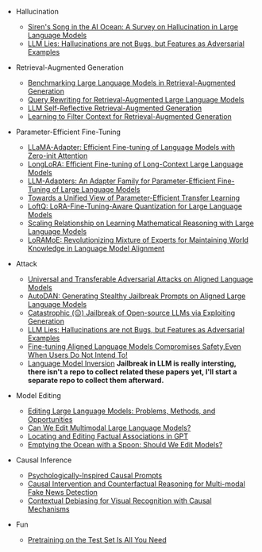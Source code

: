 - Hallucination
  - [Siren's Song in the AI Ocean: A Survey on Hallucination in Large Language Models](https://arxiv.org/pdf/2309.01219.pdf)
  - [LLM Lies: Hallucinations are not Bugs, but Features as Adversarial Examples](https://arxiv.org/pdf/2310.01469.pdf)

- Retrieval-Augmented Generation
  - [Benchmarking Large Language Models in Retrieval-Augmented Generation](https://arxiv.org/pdf/2309.01431.pdf)
  - [Query Rewriting for Retrieval-Augmented Large Language Models](https://arxiv.org/pdf/2305.14283.pdf)
  - [LLM Self-Reflective Retrieval-Augmented Generation](https://arxiv.org/pdf/2310.11511.pdf)
  - [Learning to Filter Context for Retrieval-Augmented Generation](https://arxiv.org/pdf/2311.08377.pdf)

- Parameter-Efficient Fine-Tuning
  - [LLaMA-Adapter: Efficient Fine-tuning of Language Models with Zero-init Attention](https://arxiv.org/pdf/2303.16199.pdf)
  - [LongLoRA: Efficient Fine-tuning of Long-Context Large Language Models](https://browse.arxiv.org/pdf/2309.12307.pdf)
  - [LLM-Adapters: An Adapter Family for Parameter-Efficient Fine-Tuning of Large Language Models](https://arxiv.org/pdf/2304.01933.pdf)
  - [Towards a Unified View of Parameter-Efficient Transfer Learning](https://arxiv.org/pdf/2110.04366.pdf)
  - [LoftQ: LoRA-Fine-Tuning-Aware Quantization for Large Language Models](https://arxiv.org/pdf/2310.08659.pdf)
  - [Scaling Relationship on Learning Mathematical Reasoning with Large Language Models](https://arxiv.org/pdf/2308.01825.pdf)
  - [LoRAMoE: Revolutionizing Mixture of Experts for Maintaining World Knowledge in Language Model Alignment](https://arxiv.org/abs/2312.09979)

- Attack
  - [Universal and Transferable Adversarial Attacks on Aligned Language Models](https://arxiv.org/pdf/2307.15043.pdf)
  - [AutoDAN: Generating Stealthy Jailbreak Prompts on Aligned Large Language Models](https://arxiv.org/pdf/2310.04451.pdf)
  - [Catastrophic (😔) Jailbreak of Open-source LLMs via Exploiting Generation](https://arxiv.org/pdf/2310.06987.pdf)
  - [LLM Lies: Hallucinations are not Bugs, but Features as Adversarial Examples](https://arxiv.org/pdf/2310.01469.pdf)
  - [Fine-tuning Aligned Language Models Compromises Safety,Even When Users Do Not Intend To!](https://arxiv.org/pdf/2310.03693.pdf)
  - [Language Model Inversion](https://openreview.net/pdf?id=t9dWHpGkPj)
**Jailbreak in LLM is really intersting, there isn't a repo to collect related these papers yet, I'll start a separate repo to collect them afterward.**
- Model Editing
  - [Editing Large Language Models: Problems, Methods, and Opportunities](https://arxiv.org/pdf/2305.13172.pdf)
  - [Can We Edit Multimodal Large Language Models?](https://arxiv.org/pdf/2310.08475.pdf)
  - [Locating and Editing Factual Associations in GPT](https://arxiv.org/pdf/2202.05262.pdf)
  - [Emptying the Ocean with a Spoon: Should We Edit Models?](https://arxiv.org/pdf/2310.11958.pdf)
- Causal Inference
  - [Psychologically-Inspired Causal Prompts](https://arxiv.org/pdf/2305.01764.pdf)
  - [Causal Intervention and Counterfactual Reasoning for Multi-modal Fake News Detection](https://aclanthology.org/2023.acl-long.37.pdf)
  - [Contextual Debiasing for Visual Recognition with Causal Mechanisms](https://openaccess.thecvf.com/content/CVPR2022/papers/Liu_Contextual_Debiasing_for_Visual_Recognition_With_Causal_Mechanisms_CVPR_2022_paper.pdf)
- Fun
  - [Pretraining on the Test Set Is All You Need](https://arxiv.org/pdf/2309.08632.pdf)
